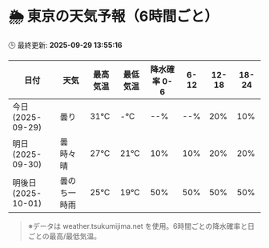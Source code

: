 # 🌦️ 東京の天気予報（6時間ごと）

🕒 最終更新: **2025-09-29 13:55:16**

| 日付 | 天気 | 最高気温 | 最低気温 | 降水確率 0-6 | 6-12 | 12-18 | 18-24 |
|------|------|----------|----------|------------|------|------|------|
| 今日 (2025-09-29) | 曇り | 31℃ | -℃ | --% | --% | 20% | 10% |
| 明日 (2025-09-30) | 曇時々晴 | 27℃ | 21℃ | 10% | 10% | 20% | 20% |
| 明後日 (2025-10-01) | 曇のち一時雨 | 25℃ | 19℃ | 50% | 50% | 50% | 50% |

> ※データは weather.tsukumijima.net を使用。6時間ごとの降水確率と日ごとの最高/最低気温。
